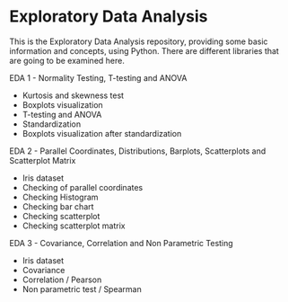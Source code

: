# Exploratory Data Analysis

This is the Exploratory Data Analysis repository, providing some basic information and concepts, using Python. There are different libraries that are going to be examined here.

EDA 1 - Normality Testing, T-testing and ANOVA
- Kurtosis and skewness test
- Boxplots visualization
- T-testing and ANOVA
- Standardization
- Boxplots visualization after standardization


EDA 2 - Parallel Coordinates, Distributions, Barplots, Scatterplots and Scatterplot Matrix
- Iris dataset
- Checking of parallel coordinates
- Checking Histogram
- Checking bar chart
- Checking scatterplot
- Checking scatterplot matrix

EDA 3 - Covariance, Correlation and Non Parametric Testing
- Iris dataset
- Covariance
- Correlation / Pearson
- Non parametric test / Spearman
